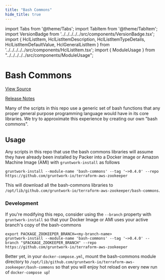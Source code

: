 ```yaml
---
title: "Bash Commons"
hide_title: true
---
```


import Tabs from '@theme/Tabs';
import TabItem from '@theme/TabItem';
import VersionBadge from '../../../../../src/components/VersionBadge.tsx';
import { HclListItem, HclListItemDescription, HclListItemTypeDetails, HclListItemDefaultValue, HclGeneralListItem } from '../../../../../src/components/HclListItem.tsx';
import { ModuleUsage } from "../../../../../src/components/ModuleUsage";

<VersionBadge repoTitle="ZooKeeper" version="0.12.0" lastModifiedVersion="0.10.0"/>

# Bash Commons

<a href="https://github.com/gruntwork-io/terraform-aws-zookeeper/tree/main/modules/bash-commons" className="link-button" title="View the source code for this module in GitHub.">View Source</a>

<a href="https://github.com/gruntwork-io/terraform-aws-zookeeper/releases/tag/v0.10.0" className="link-button" title="Release notes for only versions which impacted this module.">Release Notes</a>

Many of the scripts in this repo use a generic set of bash functions that any proper general purpose programming language
would have in its core libraries. We try to approximate this experience by creating our own "bash commons".

## Usage

Any scripts in this repo that use the bash commons libraries will assume they have already been installed by Packer into
a Docker image or Amazon Machine Image (AMI) with `gruntwork-install` as follows

```
gruntwork-install --module-name 'bash-commons' --tag '~>0.4.0' --repo https://github.com/gruntwork-io/terraform-aws-zookeeper
```

This will download all the bash-commons libraries to `/opt/lib/github.com/gruntwork-io/terraform-aws-zookeeper/bash-commons`.

### Development

If you're modifying this repo, consider using the `--branch` property with `gruntwork-install` so that your Docker Image
or AMI uses your active branch's copy of the bash-commons

```
export PACKAGE_ZOOKEEPER_BRANCH=<my-branch-name>
gruntwork-install --module-name 'bash-commons' --tag '~>0.4.0' --branch "$PACKAGE_ZOOKEEPER_BRANCH" --repo https://github.com/gruntwork-io/terraform-aws-zookeeper
```

Better yet, in your `docker-compose.yml`, mount the bash-commons module directory to
`/opt/lib/github.com/gruntwork-io/terraform-aws-zookeeper/bash-commons` so that you will enjoy hot reload on every new run of
`docker-compose up`!


<!-- ##DOCS-SOURCER-START
{
  "originalSources": [
    "https://github.com/gruntwork-io/terraform-aws-zookeeper/tree/main/modules/bash-commons/readme.md",
    "https://github.com/gruntwork-io/terraform-aws-zookeeper/tree/main/modules/bash-commons/variables.tf",
    "https://github.com/gruntwork-io/terraform-aws-zookeeper/tree/main/modules/bash-commons/outputs.tf"
  ],
  "sourcePlugin": "module-catalog-api",
  "hash": "f5ff90a49551c784b174c89960bc7b4d"
}
##DOCS-SOURCER-END -->
